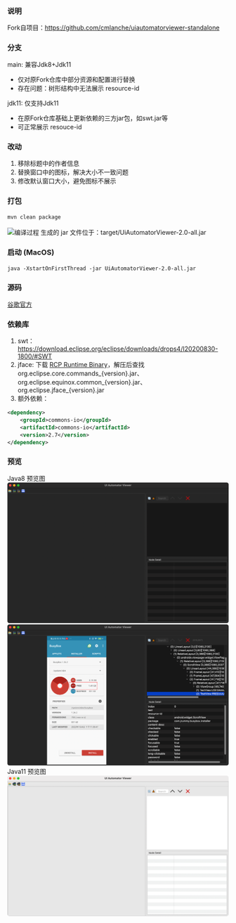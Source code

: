 ### 说明
Fork自项目：https://github.com/cmlanche/uiautomatorviewer-standalone

### 分支

main:  兼容Jdk8+Jdk11

- 仅对原Fork仓库中部分资源和配置进行替换
- 存在问题：树形结构中无法展示 resource-id

jdk11: 仅支持Jdk11

- 在原Fork仓库基础上更新依赖的三方jar包，如swt.jar等
- 可正常展示 resouce-id

### 改动
1. 移除标题中的作者信息
2. 替换窗口中的图标，解决大小不一致问题
3. 修改默认窗口大小，避免图标不展示

### 打包
```mvn clean package```<br><br>
![编译过程](https://raw.githubusercontent.com/CNRZWP/blog-media/image/2022/202210022232166.png)
生成的 jar 文件位于：target/UiAutomatorViewer-2.0-all.jar

### 启动 (MacOS)
```java -XstartOnFirstThread -jar UiAutomatorViewer-2.0-all.jar```

### 源码
[谷歌官方](https://android.googlesource.com/platform/tools/swt/+/refs/heads/android10-release/uiautomatorviewer/)

### 依赖库
1. swt：https://download.eclipse.org/eclipse/downloads/drops4/I20200830-1800/#SWT
2. jface: 下载 [RCP Runtime Binary](https://download.eclipse.org/eclipse/downloads/drops4/I20200830-1800/)，解压后查找org.eclipse.core.commands_{version}.jar、org.eclipse.equinox.common_{version}.jar、org.eclipse.jface_{version}.jar
3. 额外依赖：
```xml
<dependency>
    <groupId>commons-io</groupId>
    <artifactId>commons-io</artifactId>
    <version>2.7</version>
</dependency>
```

### 预览
Java8 预览图
![UIAutomatorViewer-Java8](https://raw.githubusercontent.com/CNRZWP/blog-media/image/2022/202210022210039.png)
![UIAutomatorViewer-Java8](https://raw.githubusercontent.com/CNRZWP/blog-media/image/2022/202210022215951.png)
Java11 预览图
![UIAutomatorViewer-Java11](https://raw.githubusercontent.com/CNRZWP/blog-media/image/2022/202210022209452.png)
